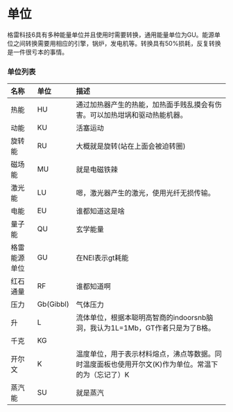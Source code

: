 # 单位

格雷科技6具有多种能量单位并且使用时需要转换，通用能量单位为GU。能源单位之间转换需要用相应的引擎，锅炉，发电机等。转换具有50%损耗，反复转换是一件很亏本的事情。

### 单位列表

| 名称 | 单位 | 描述 |
| :--- | :--- | :--- |
| 热能 | HU | 通过加热器产生的热能，加热面手贱乱摸会有伤害。可以加热坩埚和驱动热能机器。 |
| 动能 | KU | 活塞运动 |
| 旋转能 | RU | 大概就是旋转\(站在上面会被迫转圈\) |
| 磁场能 | MU | 就是电磁铁辣 |
| 激光能 | LU | 嗯，激光器产生的激光，使用光纤无损传输。 |
| 电能 | EU | 谁都知道这是啥 |
| 量子能 | QU | 玄学能量 |
| 格雷能源单位 | GU | 在NEI表示gt耗能 |
| 红石通量 | RF | 谁都知道啊 |
| 压力 | Gb\(Gibbl\) | 气体压力 |
| 升 | L | 流体单位，根据本聪明高智商的indoorsnb脑洞，我认为1L=1Mb，GT作者只是为了B格。 |
| 千克 | KG |  |
| 开尔文 | K | 温度单位，用于表示材料熔点，沸点等数据。同时温度面板也使用开尔文\(K\)作为单位。常温下的为（忘记了）K |
| 蒸汽能 | SU | 就是蒸汽 |



